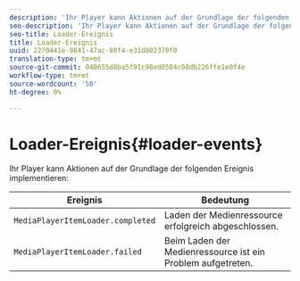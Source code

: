 ```yaml
---
description: 'Ihr Player kann Aktionen auf der Grundlage der folgenden Ereignis implementieren '
seo-description: 'Ihr Player kann Aktionen auf der Grundlage der folgenden Ereignis implementieren '
seo-title: Loader-Ereignis
title: Loader-Ereignis
uuid: 2270441e-9841-47ac-80f4-e31d802370f0
translation-type: tm+mt
source-git-commit: 040655d8ba5f91c98ed0584c08db226ffe1e0f4e
workflow-type: tm+mt
source-wordcount: '50'
ht-degree: 0%

---
```



# Loader-Ereignis{#loader-events}

Ihr Player kann Aktionen auf der Grundlage der folgenden Ereignis implementieren:

| Ereignis | Bedeutung |
|---|---|
| `MediaPlayerItemLoader.completed` | Laden der Medienressource erfolgreich abgeschlossen. |
| `MediaPlayerItemLoader.failed` | Beim Laden der Medienressource ist ein Problem aufgetreten. |


